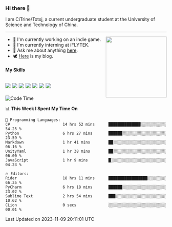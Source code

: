 ### Hi there 👋

I am CiTrine/Txtxj, a current undergraduate student at the University of Science and Technology of China.

---

<img align="right" height="190" src="http://github-profile-summary-cards.vercel.app/api/cards/stats?username=txtxj&theme=vue">

- 🌱 I'm currently working on an indie game.
- 🐶 I'm currently interning at iFLYTEK.
- 💬 Ask me about anything [here](https://github.com/txtxj/txtxj/issues).
- 🕊️ [Here](https://txtxj.top) is my blog.

#### My Skills

![](https://img.shields.io/badge/Unity-000000?logo=unity&logoColor=fff)
![](https://img.shields.io/badge/C%23-239120?logo=csharp&logoColor=fff)
![](https://img.shields.io/badge/Python-3e74a2?logo=python&logoColor=fff)
![](https://img.shields.io/badge/C++-65318e?logo=cplusplus&logoColor=fff)
![](https://img.shields.io/badge/C-5654a2?logo=c&logoColor=fff)
![](https://img.shields.io/badge/Blender-f5792a?logo=blender&logoColor=fff)
![](https://img.shields.io/badge/MS%20SQL-cc2927?logo=microsoftsqlserver&logoColor=fff)
---

<!--START_SECTION:waka-->
![Code Time](http://img.shields.io/badge/Code%20Time-1%2C458%20hrs%2021%20mins-blue)

📊 **This Week I Spent My Time On** 

```text
💬 Programming Languages: 
C#                       14 hrs 52 mins      ██████████████░░░░░░░░░░░   54.25 % 
Python                   6 hrs 27 mins       ██████░░░░░░░░░░░░░░░░░░░   23.59 % 
Markdown                 1 hr 41 mins        ██░░░░░░░░░░░░░░░░░░░░░░░   06.16 % 
UnityYaml                1 hr 38 mins        ██░░░░░░░░░░░░░░░░░░░░░░░   06.00 % 
JavaScript               1 hr 9 mins         █░░░░░░░░░░░░░░░░░░░░░░░░   04.23 % 

🔥 Editors: 
Rider                    18 hrs 11 mins      █████████████████░░░░░░░░   66.35 % 
PyCharm                  6 hrs 18 mins       ██████░░░░░░░░░░░░░░░░░░░   23.02 % 
Sublime Text             2 hrs 54 mins       ███░░░░░░░░░░░░░░░░░░░░░░   10.62 % 
CLion                    0 secs              ░░░░░░░░░░░░░░░░░░░░░░░░░   00.01 % 
```


 Last Updated on 2023-11-09 20:11:01 UTC
<!--END_SECTION:waka-->
